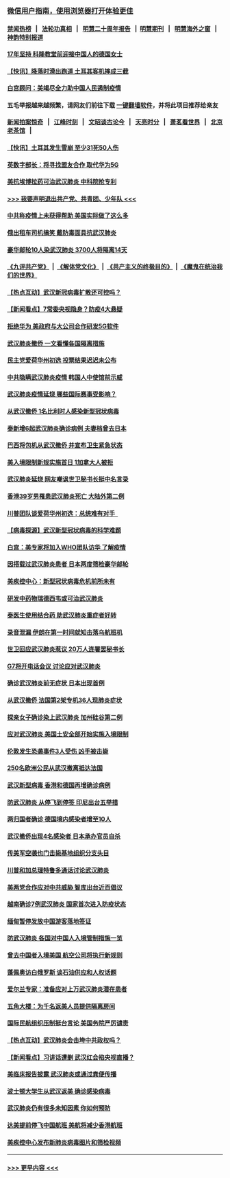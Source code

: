### [微信用户指南，使用浏览器打开体验更佳](https://github.com/gfw-breaker/banned-news1/blob/master/indexes/wechat-guide.md?t=0)
#### [禁闻热榜](热点新闻.md?t=0)  &nbsp;&nbsp;|&nbsp;&nbsp; [法轮功真相](https://github.com/gfw-breaker/truth/blob/master/README.md?t=0) &nbsp;&nbsp;|&nbsp;&nbsp; [明慧二十周年报告](https://github.com/gfw-breaker/mh-reports/blob/master/README.md?t=0) &nbsp;&nbsp;|&nbsp;&nbsp;[明慧期刊](https://github.com/gfw-breaker/mh-qikan) &nbsp;&nbsp;|&nbsp;&nbsp; [明慧海外之窗](https://github.com/gfw-breaker/mh-news/blob/master/README.md?t=0) &nbsp;&nbsp;|&nbsp;&nbsp; [神韵特别报道](https://github.com/gfw-breaker/mh-news/blob/master/shenyun.md?t=0)
#### [17年坚持 科隆教堂前迎接中国人的德国女士](../pages/nsc418/n11846781.md?t=02060333) 
#### [【快讯】降落时滑出跑道 土耳其客机摔成三截](../pages/nsc418/n11847021.md?t=02060333) 
#### [白宫顾问：美竭尽全力助中国人民遏制疫情](../pages/nsc418/n11846756.md?t=02060333) 
#### 五毛举报越来越频繁，请网友们前往下载 [一键翻墙软件](https://github.com/gfw-breaker/ssr-accounts)，并将此项目推荐给亲友
#### [新闻拍案惊奇](https://github.com/gfw-breaker/banned-news1/blob/master/pages/link4.md) &nbsp;&nbsp;|&nbsp;&nbsp; [江峰时刻](https://github.com/gfw-breaker/banned-news1/blob/master/pages/link4.md) &nbsp;&nbsp;|&nbsp;&nbsp; [文昭谈古论今](https://github.com/gfw-breaker/banned-news1/blob/master/pages/link4.md) &nbsp;&nbsp;|&nbsp;&nbsp; [天亮时分](https://github.com/gfw-breaker/banned-news1/blob/master/pages/link4.md) &nbsp;&nbsp;|&nbsp;&nbsp; [萧茗看世界](https://github.com/gfw-breaker/banned-news1/blob/master/pages/link4.md) &nbsp;&nbsp;|&nbsp;&nbsp; [北京老茶馆](https://github.com/gfw-breaker/banned-news1/blob/master/pages/link4.md) &nbsp;&nbsp;|&nbsp;&nbsp; 
#### [【快讯】土耳其发生雪崩 至少31死50人伤](../pages/nsc418/n11846680.md?t=02060333) 
#### [英数字部长：将寻找盟友合作 取代华为5G](../pages/nsc418/n11846485.md?t=02060333) 
#### [美抗埃博拉药可治武汉肺炎 中科院抢专利](../pages/nsc418/n11846409.md?t=02060333) 
#### [>>> 我要声明退出共产党、共青团、少年队 <<<](https://github.com/begood0513/goodnews/blob/master/quit/letter.md) 
#### [中共称疫情上未获得帮助 美国实际做了这么多](../pages/nsc418/n11846008.md?t=02060333) 
#### [俄出租车司机搞笑 戴防毒面具抗武汉肺炎](../pages/nsc418/n11845703.md?t=02060333) 
#### [豪华邮轮10人染武汉肺炎 3700人将隔离14天](../pages/nsc418/n11845543.md?t=02060333) 
#### [《九评共产党》](https://github.com/begood0513/9ping.md/blob/master/README.md) &nbsp;|&nbsp; [《解体党文化》](../../../../jtdwh.md/blob/master/README.md)  &nbsp;|&nbsp; [《共产主义的终极目的》](../../../../gczydzjmd.md/blob/master/README.md) &nbsp;|&nbsp; [《魔鬼在统治我们的世界》](../../../../mgztzwmdsj.md/blob/master/README.md) 
#### [【热点互动】武汉新冠病毒扩散还可控吗？](../pages/nsc418/n11844750.md?t=02060333) 
#### [【新闻看点】7常委央视隐身？防疫4大悬疑](../pages/nsc418/n11844611.md?t=02060333) 
#### [拒绝华为 美政府与大公司合作研发5G软件](../pages/nsc418/n11844625.md?t=02060333) 
#### [武汉肺炎撤侨 一文看懂各国隔离措施](../pages/nsc418/n11844216.md?t=02060333) 
#### [民主党爱荷华州初选 投票结果迟迟未公布](../pages/nsc418/n11844207.md?t=02060333) 
#### [中共隐瞒武汉肺炎疫情 韩国人中使馆前示威](../pages/nsc418/n11844084.md?t=02060333) 
#### [武汉肺炎疫情延烧 哪些国际赛事受影响？](../pages/nsc418/n11843958.md?t=02060333) 
#### [从武汉撤侨 1名比利时人感染新型冠状病毒](../pages/nsc418/n11843977.md?t=02060333) 
#### [泰新增6起武汉肺炎确诊病例 夫妻档曾去日本](../pages/nsc418/n11843900.md?t=02060333) 
#### [巴西将包机从武汉撤侨 并宣布卫生紧急状态](../pages/nsc418/n11843418.md?t=02060333) 
#### [美入境限制新规实施首日 1加拿大人被拒](../pages/nsc418/n11843058.md?t=02060333) 
#### [武汉肺炎延烧 网友嘲讽世卫秘书长挺中名言录](../pages/nsc418/n11843056.md?t=02060333) 
#### [香港39岁男罹患武汉肺炎死亡 大陆外第二例](../pages/nsc418/n11843026.md?t=02060333) 
#### [川普团队谈爱荷华州初选：总统难有对手  ](../pages/nsc418/n11842867.md?t=02060333) 
#### [【病毒探源】武汉新型冠状病毒的科学难题](../pages/nsc418/n11842176.md?t=02060333) 
#### [白宫：美专家将加入WHO团队访华 了解疫情](../pages/nsc418/n11842198.md?t=02060333) 
#### [因搭载过武汉肺炎患者 日本两度筛检豪华邮轮](../pages/nsc418/n11842447.md?t=02060333) 
#### [美疾控中心：新型冠状病毒危机前所未有](../pages/nsc418/n11842406.md?t=02060333) 
#### [研发中药物瑞德西韦或可治武汉肺炎](../pages/nsc418/n11842100.md?t=02060333) 
#### [泰医生使用结合药 助武汉肺炎重症者好转](../pages/nsc418/n11842096.md?t=02060333) 
#### [录音泄漏 伊朗在第一时间就知击落乌航班机](../pages/nsc418/n11842002.md?t=02060333) 
#### [世卫回应武汉肺炎惹议 20万人连署罢秘书长](../pages/nsc418/n11841664.md?t=02060333) 
#### [G7将开电话会议 讨论应对武汉肺炎](../pages/nsc418/n11841658.md?t=02060333) 
#### [确诊武汉肺炎前无症状 日本出现首例](../pages/nsc418/n11841567.md?t=02060333) 
#### [从武汉撤侨 法国第2架专机36人现肺炎症状](../pages/nsc418/n11841382.md?t=02060333) 
#### [探亲女子确诊染上武汉肺炎 加州硅谷第二例](../pages/nsc418/n11839784.md?t=02060333) 
#### [应对武汉肺炎 美国土安全部开始实施入境限制](../pages/nsc418/n11839729.md?t=02060333) 
#### [伦敦发生恐袭事件3人受伤 凶手被击毙](../pages/nsc418/n11839442.md?t=02060333) 
#### [250名欧洲公民从武汉撤离抵达法国](../pages/nsc418/n11839438.md?t=02060333) 
#### [武汉新型病毒 香港和德国再增确诊病例](../pages/nsc418/n11839381.md?t=02060333) 
#### [防武汉肺炎 从停飞到停签 印尼出台五举措](../pages/nsc418/n11839282.md?t=02060333) 
#### [两归国者确诊 德国境内感染者增至10人](../pages/nsc418/n11839164.md?t=02060333) 
#### [武汉撤侨出现4名感染者 日本承办官员自杀](../pages/nsc418/n11839044.md?t=02060333) 
#### [传美军空袭也门击毙基地组织分支头目](../pages/nsc418/n11839210.md?t=02060333) 
#### [川普和加总理特鲁多通话讨论武汉肺炎](../pages/nsc418/n11839128.md?t=02060333) 
#### [美两党合作应对中共威胁 智库出台近百倡议](../pages/nsc418/n11838437.md?t=02060333) 
#### [越南确诊7例武汉肺炎 国家首次进入防疫状态](../pages/nsc418/n11838860.md?t=02060333) 
#### [缅甸暂停发放中国游客落地签证](../pages/nsc418/n11838730.md?t=02060333) 
#### [防武汉肺炎 各国对中国人入境管制措施一览](../pages/nsc418/n11838726.md?t=02060333) 
#### [曾去中国者入境美国 航空公司将执行新规则](../pages/nsc418/n11838375.md?t=02060333) 
#### [蓬佩奥访白俄罗斯 谈石油供应和人权话题](../pages/nsc418/n11838242.md?t=02060333) 
#### [爱尔兰专家：准备应对上万武汉肺炎潜在患者](../pages/nsc418/n11837978.md?t=02060333) 
#### [五角大楼：为千名返美人员提供隔离房间](../pages/nsc418/n11837831.md?t=02060333) 
#### [国际民航组织压制挺台言论 美国务院严厉谴责](../pages/nsc418/n11837791.md?t=02060333) 
#### [【热点互动】武汉肺炎会击垮中共政权吗？](../pages/nsc418/n11837779.md?t=02060333) 
#### [【新闻看点】习讲话遭删 武汉红会掐央视直播？](../pages/nsc418/n11837573.md?t=02060333) 
#### [美临床报告披露 武汉肺炎或通过粪便传播](../pages/nsc418/n11837626.md?t=02060333) 
#### [波士顿大学生从武汉返美 确诊感染病毒](../pages/nsc418/n11837580.md?t=02060333) 
#### [武汉肺炎仍有很多未知因素 你如何预防](../pages/nsc418/n11837666.md?t=02060333) 
#### [达美提前停飞中国航班 美航将减少香港航班](../pages/nsc418/n11837649.md?t=02060333) 
#### [美疾控中心发布新肺炎病毒图片和筛检视频](../pages/nsc418/n11837491.md?t=02060333) 

----
#### [ >>> 更早内容 <<< ](../indexes/nsc418-earlier.md)
